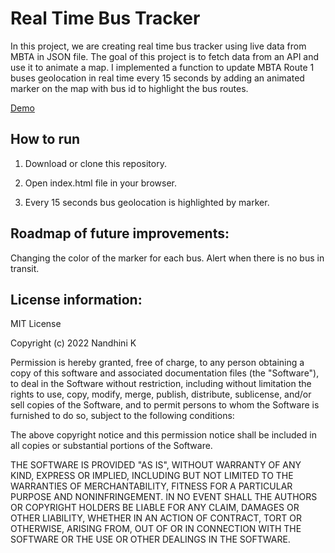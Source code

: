 # Real Time Bus Tracker

In this project, we are creating real time bus tracker using live data
from MBTA in JSON file. The goal of this project is to fetch data from
an API and use it to animate a map. I implemented a function to update
MBTA Route 1 buses geolocation in real time every 15 seconds by adding
an animated marker on the map with bus id to highlight the bus routes.

[Demo](https://nandhinikarvendhan.github.io/Real-Time-Bus-Tracker/)

## How to run

1. Download or clone this repository.

2. Open index.html file in your browser.

3. Every 15 seconds bus geolocation is highlighted by marker.

## Roadmap of future improvements:

Changing the color of the marker for each bus.
Alert when there is no bus in transit.

## License information:

MIT License

Copyright (c) 2022 Nandhini K

Permission is hereby granted, free of charge, to any person obtaining a copy
of this software and associated documentation files (the "Software"), to deal
in the Software without restriction, including without limitation the rights
to use, copy, modify, merge, publish, distribute, sublicense, and/or sell
copies of the Software, and to permit persons to whom the Software is
furnished to do so, subject to the following conditions:

The above copyright notice and this permission notice shall be included in all
copies or substantial portions of the Software.

THE SOFTWARE IS PROVIDED "AS IS", WITHOUT WARRANTY OF ANY KIND, EXPRESS OR
IMPLIED, INCLUDING BUT NOT LIMITED TO THE WARRANTIES OF MERCHANTABILITY,
FITNESS FOR A PARTICULAR PURPOSE AND NONINFRINGEMENT. IN NO EVENT SHALL THE
AUTHORS OR COPYRIGHT HOLDERS BE LIABLE FOR ANY CLAIM, DAMAGES OR OTHER
LIABILITY, WHETHER IN AN ACTION OF CONTRACT, TORT OR OTHERWISE, ARISING FROM,
OUT OF OR IN CONNECTION WITH THE SOFTWARE OR THE USE OR OTHER DEALINGS IN THE
SOFTWARE.
